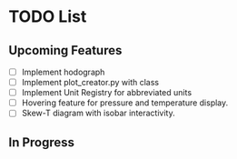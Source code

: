 # TODO List

## Upcoming Features
- [ ] Implement hodograph
- [ ] Implement plot_creator.py with class
- [ ] Implement Unit Registry for abbreviated units
- [ ] Hovering feature for pressure and temperature display.
- [ ] Skew-T diagram with isobar interactivity.

## In Progress
